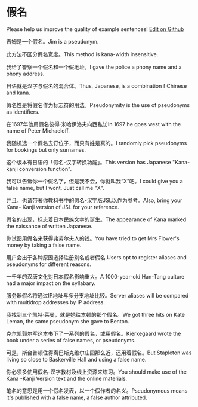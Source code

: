 # 假名

Please help us improve the quality of example sentences! [Edit on Github](https://github.com/jiyushe/jiyu-example-sentence-source/blob/main/chinese/jiaming.md)

<p><span class="chinese">吉姆是一个假名。</span><span class="english">Jim is a pseudonym.</span></p>

<p><span class="chinese">此方法不区分假名宽度。</span><span class="english">This method is kana-width insensitive.</span></p>

<p><span class="chinese">我给了警察一个假名和一个假地址。</span><span class="english">I gave the police a phony name and a phony address.</span></p>

<p><span class="chinese">日语就是汉字与假名的混合体。</span><span class="english">Thus, Japanese, is a combination f Chinese and kana.</span></p>

<p><span class="chinese">假名性是将假名作为标志符的用法。</span><span class="english">Pseudonymity is the use of pseudonyms as identifiers.</span></p>

<p><span class="chinese">在1697年他用假名彼得·米哈伊洛夫向西私访</span><span class="english">In 1697 he goes west with the name of Peter Michaeloff.</span></p>

<p><span class="chinese">我随机选一个假名去订位子，而只有姓是真的。</span><span class="english">I randomly pick pseudonyms for bookings but only surnames.</span></p>

<p><span class="chinese">这个版本有日语的「假名-汉字转换功能」。</span><span class="english">This version has Japanese "Kana-kanji conversion function".</span></p>

<p><span class="chinese">我可以告诉你一个假名字，但是我不会，你就叫我“X”吧。</span><span class="english">I could give you a false name, but I wont. Just call me "X".</span></p>

<p><span class="chinese">并且，也请带著你教科书中的假名-汉字版JSL以作为参考。</span><span class="english">Also, bring your Kana- Kanji version of JSL for your reference.</span></p>

<p><span class="chinese">假名的出现，标志着日本民族文字的诞生。</span><span class="english">The appearance of Kana marked the naissance of written Japanese.</span></p>

<p><span class="chinese">你试图用假名来获得弗劳尔夫人的钱。</span><span class="english">You have tried to get Mrs Flower's money by taking a false name.</span></p>

<p><span class="chinese">用户会出于各种原因选择注册别名或者假名.</span><span class="english">Users opt to register aliases and pseudonyms for different reasons.</span></p>

<p><span class="chinese">一千年的汉唐文化对日本假名影响重大。</span><span class="english">A 1000-year-old Han-Tang culture had a major impact on the syllabary.</span></p>

<p><span class="chinese">服务器假名将通过IP地址与多分支地址比较。</span><span class="english">Server aliases will be compared with multidrop addresses by IP address.</span></p>

<p><span class="chinese">我找到三个凯特·莱曼，就是她给本顿的那个假名。</span><span class="english">We got three hits on Kate Leman, the same pseudonym she gave to Benton.</span></p>

<p><span class="chinese">克尔凯郭尔写这本书下了一系列的假名，或用假名。</span><span class="english">Kierkegaard wrote the book under a series of false names, or pseudonyms.</span></p>

<p><span class="chinese">可是，斯台普顿住得离巴斯克维尔庄园那么近，还用着假名。</span><span class="english">But Stapleton was living so close to Baskerville Hall and using a false name.</span></p>

<p><span class="chinese">你必须多使用假名-汉字教材及线上资源来练习。</span><span class="english">You should make use of the Kana -Kanji Version text and the online materials.</span></p>

<p><span class="chinese">笔名的意思是用一个假名发表，以一个假作者的名义。</span><span class="english">Pseudonymous means it's published with a false name, a false author attributed.</span></p>

